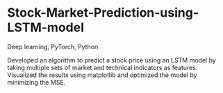 # Stock-Market-Prediction-using-LSTM-model
Deep learning, PyTorch, Python


Developed an algorithm to predict a stock price using an LSTM model by taking multiple sets of market and technical indicators as features. Visualized the results using matplotlib and optimized the model by minimizing the MSE.
